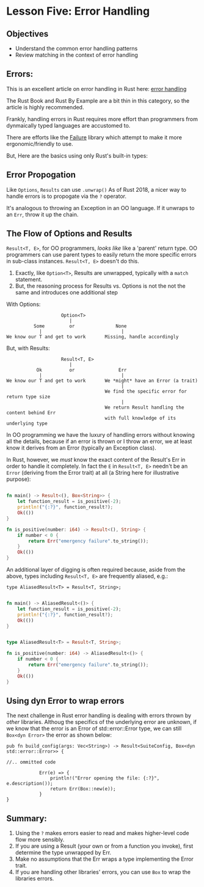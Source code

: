 # Lesson Five: Error Handling 

## Objectives 

* Understand the common error handling patterns 
* Review matching in the context of error handling

## Errors:

This is an excellent article on error handling in Rust here:  [error handling](https://blog.burntsushi.net/rust-error-handling/)

The Rust Book and Rust By Example are a bit thin in this category, so the article is highly recommended.

Frankly, handling errors in Rust requires more effort than programmers from dynmaically typed languages are accustomed to. 

There are efforts like the [Failure](https://github.com/rust-lang-nursery/failure) library which attempt to make it more ergonomic/friendly to use.

But, Here are the basics using only Rust's built-in types: 

## Error Propogation 

Like `Options`, `Results` can use `.unwrap()`  As of Rust 2018, a nicer way to handle errors is to propogate via the `?` operator.

It's analogous to throwing an Exception in an OO language. If it unwraps to an `Err`, throw it up the chain. 

## The Flow of Options and Results 

```Result<T, E>```, for OO programmers, *looks like* like a 'parent' return type.  OO programmers can use parent types to easily return the more specific errors in sub-class instances.  ```Result<T, E>``` doesn't do this.   

1) Exactly, like ```Option<T>```, Results are unwrapped, typically with a ```match``` statement.
2) But, the reasoning process for Results vs. Options is not the not the same and introduces one additional step 

With Options:

```
                    Option<T>                                                       
                       |                                                                  
          Some         or               None                                  
            |                             | 
We know our T and get to work       Missing, handle accordingly 
```


But, with Results:

```
                    Result<T, E>                                                       
                       |                                                                  
           Ok          or                Err                                  
            |                             | 
We know our T and get to work       We *might* have an Error (a trait)
                                          |
                                    We find the specific error for return type size
                                          |
                                    We return Result handling the content behind Err
                                    with full knowledge of its underlying type
```


In OO programming we have the luxury of handling errors without knowing all the details, because if an error is thrown or I throw an error, we at least know it derives from an Error (typically an Exception class).

In Rust, however, we *must* know the exact content of the Result's Err in order to handle it completely.  In fact the `E` in `Result<T, E>` needn't be an `Error` (deriving from the Error trait) at all (a String here for illustrative purpose):

```rust

fn main() -> Result<(), Box<String>> {
    let function_result = is_positive(-2);
    println!("{:?}", function_result?);
    Ok(())
}

fn is_positive(number: i64) -> Result<(), String> {
    if number < 0 {
        return Err("emergency failure".to_string());
    }
    Ok(())
}
```

An additional layer of digging is often required because, aside from the above, types including
`Result<T, E>` are frequently aliased, e.g.: 
```rust,no_run
type AliasedResult<T> = Result<T, String>;
```


```rust

fn main() -> AliasedResult<()> {
    let function_result = is_positive(-2);
    println!("{:?}", function_result?);
    Ok(())
}


type AliasedResult<T> = Result<T, String>;

fn is_positive(number: i64) -> AliasedResult<()> {
    if number < 0 {
        return Err("emergency failure".to_string());
    }
    Ok(())
}

```

## Using dyn Error to wrap errors

The next challenge in Rust error handling is dealing with errors thrown by *other* libraries.  Althoug the specifics of the underlying error are unknown, if we know that the error is an Error of std::error::Error type, we can still `Box<dyn Error>` the error as shown below:


```rust, no_run
pub fn build_config(args: Vec<String>) -> Result<SuiteConfig, Box<dyn std::error::Error>> {

//.. ommitted code

            Err(e) => {
                println!("Error opening the file: {:?}", e.description());
                return Err(Box::new(e));
            }
}
```





## Summary:

1) Using the `?` makes errors easier to read and makes higher-level code flow more sensibly.
2) If you are using a Result (your own or from a function you invoke), first determine the type unwrapped by Err.
3) Make no assumptions that the Err wraps a type implementing the Error trait.
4) If you are handling other libraries' errors, you can use `Box` to wrap the libraries errors. 




